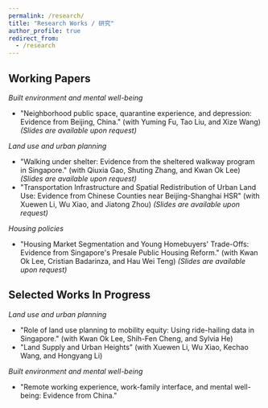 ```yaml
---
permalink: /research/
title: "Research Works / 研究"
author_profile: true
redirect_from:
  - /research
---
```


Working Papers
---
_Built environment and mental well-being_
* "Neighborhood public space, quarantine experience, and depression: Evidence from Beijing, China." (with Yuming Fu, Tao Liu, and Xize Wang) _(Slides are available upon request)_

_Land use and urban planning_
* "Walking under shelter: Evidence from the sheltered walkway program in Singapore." (with Qiuxia Gao, Shuting Zhang, and Kwan Ok Lee) _(Slides are available upon request)_
* "Transportation Infrastructure and Spatial Redistribution of Urban Land Use: Evidence from Chinese Counties near Beijing-Shanghai HSR" (with Xuewen Li, Wu Xiao, and Jiatong Zhou) _(Slides are available upon request)_

_Housing policies_
* "Housing Market Segmentation and Young Homebuyers' Trade-Offs: Evidence from Singapore's Presale Public Housing Reform." (with Kwan Ok Lee, Cristian Badarinza, and Hau Wei Teng) _(Slides are available upon request)_

Selected Works In Progress
---
_Land use and urban planning_
* "Role of land use planning to mobility equity: Using ride-hailing data in Singapore." (with Kwan Ok Lee, Shih-Fen Cheng, and Sylvia He)
* "Land Supply and Urban Heights" (with Xuewen Li, Wu Xiao, Kechao Wang, and Hongyang Li)

_Built environment and mental well-being_
* "Remote working experience, work-family interface, and mental well-being: Evidence from China."


